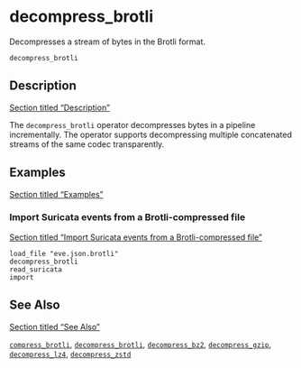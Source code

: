# decompress_brotli

Decompresses a stream of bytes in the Brotli format.

```tql
decompress_brotli
```

## Description

[Section titled “Description”](#description)

The `decompress_brotli` operator decompresses bytes in a pipeline incrementally. The operator supports decompressing multiple concatenated streams of the same codec transparently.

## Examples

[Section titled “Examples”](#examples)

### Import Suricata events from a Brotli-compressed file

[Section titled “Import Suricata events from a Brotli-compressed file”](#import-suricata-events-from-a-brotli-compressed-file)

```tql
load_file "eve.json.brotli"
decompress_brotli
read_suricata
import
```

## See Also

[Section titled “See Also”](#see-also)

[`compress_brotli`](/reference/operators/compress_brotli), [`decompress_brotli`](/reference/operators/decompress_brotli), [`decompress_bz2`](/reference/operators/decompress_bz2), [`decompress_gzip`](/reference/operators/decompress_gzip), [`decompress_lz4`](/reference/operators/decompress_lz4), [`decompress_zstd`](/reference/operators/decompress_zstd)